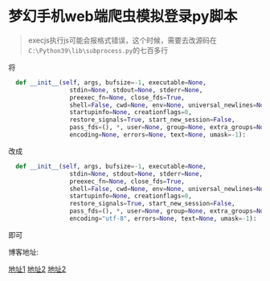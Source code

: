 # 梦幻手机web端爬虫模拟登录py脚本

> execjs执行js可能会报格式错误，这个时候，需要去改源码在`C:\Python39\lib\subprocess.py`的七百多行

将

```python
  def __init__(self, args, bufsize=-1, executable=None,
                 stdin=None, stdout=None, stderr=None,
                 preexec_fn=None, close_fds=True,
                 shell=False, cwd=None, env=None, universal_newlines=None,
                 startupinfo=None, creationflags=0,
                 restore_signals=True, start_new_session=False,
                 pass_fds=(), *, user=None, group=None, extra_groups=None,
                 encoding=None, errors=None, text=None, umask=-1):
```

改成
```python
  def __init__(self, args, bufsize=-1, executable=None,
                 stdin=None, stdout=None, stderr=None,
                 preexec_fn=None, close_fds=True,
                 shell=False, cwd=None, env=None, universal_newlines=None,
                 startupinfo=None, creationflags=0,
                 restore_signals=True, start_new_session=False,
                 pass_fds=(), *, user=None, group=None, extra_groups=None,
                 encoding="utf-8", errors=None, text=None, umask=-1):
```
即可

博客地址:

[地址1](https://zhuanlan.zhihu.com/p/193117566)
[地址2](https://blog.csdn.net/qq_42306041/article/details/125300136)
[地址2](https://zhaojiafu.blog.csdn.net/article/details/99984352)